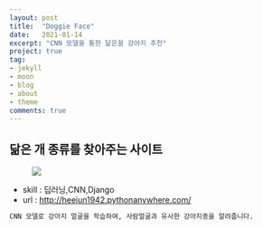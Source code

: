 ```yaml
---
layout: post
title:  "Doggie Face"
date:   2021-01-14
excerpt: "CNN 모델을 통한 닮은꼴 강아지 추천"
project: true
tag:
- jekyll 
- moon
- blog
- about
- theme
comments: true
---
```



## 닮은 개 종류를 찾아주는 사이트

<figure>
	<a href="http://heejun1942.pythonanywhere.com/"><img src="{{ site.url }}/assets/img/portfolio/doggy.png"></a>
	<figcaption><a href="http://heejun1942.pythonanywhere.com/" title=""></a></figcaption>
</figure>


* skill : 딥러닝,CNN,Django
* url : <a href="http://heejun1942.pythonanywhere.com/">  http://heejun1942.pythonanywhere.com/ </a>

```html
CNN 모델로 강아지 얼굴을 학습하여, 사람얼굴과 유사한 강아지종을 알려줍니다.
```

